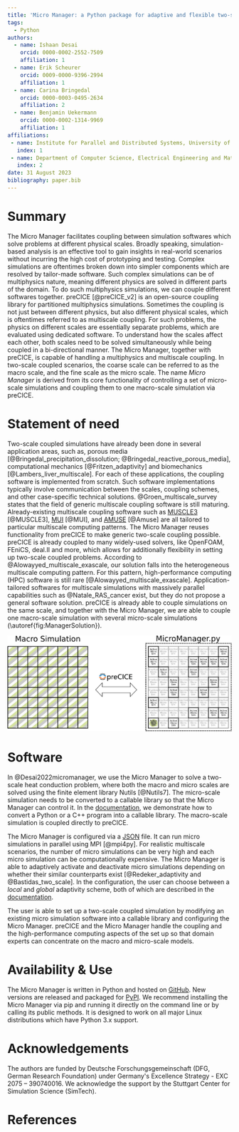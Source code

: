 ```yaml
---
title: 'Micro Manager: a Python package for adaptive and flexible two-scale coupling'
tags:
  - Python
authors:
  - name: Ishaan Desai
    orcid: 0000-0002-2552-7509
    affiliation: 1
  - name: Erik Scheurer
    orcid: 0009-0000-9396-2994
    affiliation: 1
  - name: Carina Bringedal
    orcid: 0000-0003-0495-2634
    affiliation: 2
  - name: Benjamin Uekermann
    orcid: 0000-0002-1314-9969
    affiliation: 1
affiliations:
 - name: Institute for Parallel and Distributed Systems, University of Stuttgart, Germany
   index: 1
 - name: Department of Computer Science, Electrical Engineering and Mathematical Sciences, Western Norway University of Applied Sciences, Norway
   index: 2
date: 31 August 2023
bibliography: paper.bib
---
```


# Summary

The Micro Manager facilitates coupling between simulation softwares which solve problems at different physical scales. Broadly speaking, simulation-based analysis is an effective tool to gain insights in real-world scenarios without incurring the high cost of prototyping and testing.
Complex simulations are oftentimes broken down into simpler components which are resolved by tailor-made software.
Such complex simulations can be of multiphysics nature, meaning different physics are solved in different parts of the domain.
To do such multiphysics simulations, we can couple different softwares together. preCICE [@preCICE_v2] is an open-source coupling library for partitioned multiphysics simulations. Sometimes the coupling is not just between different physics, but also different physical scales, which is oftentimes referred to as multiscale coupling. For such problems, the physics on different scales are essentially separate problems, which are evaluated using dedicated software. To understand how the scales affect each other, both scales need to be solved simultaneously while being coupled in a bi-directional manner.
The Micro Manager, together with preCICE, is capable of handling a multiphysics and multiscale coupling.
In two-scale coupled scenarios, the coarse scale can be referred to as the macro scale, and the fine scale as the micro scale. The name *Micro Manager* is derived from its core functionality of controlling a set of micro-scale simulations and coupling them to one macro-scale simulation via preCICE.

# Statement of need

Two-scale coupled simulations have already been done in several application areas, such as, porous media  [@Bringedal_precipitation_dissolution; @Bringedal_reactive_porous_media], computational mechanics [@Fritzen_adaptivity] and biomechanics [@Lambers_liver_multiscale].
For each of these applications, the coupling software is implemented from scratch. Such software implementations typically involve communication between the scales, coupling schemes, and other case-specific technical solutions.
@Groen_multiscale_survey states that the field of generic multiscale coupling software is still maturing. Already-existing multiscale coupling software such as [MUSCLE3](https://github.com/multiscale/muscle3) [@MUSCLE3], [MUI](https://github.com/MxUI/MUI) [@MUI], and [AMUSE](https://github.com/amusecode/amuse) [@Amuse] are all tailored to particular multiscale computing patterns.
The Micro Manager reuses functionality from preCICE to make generic two-scale coupling possible. preCICE is already coupled to many widely-used solvers, like OpenFOAM, FEniCS, deal.II and more, which allows for additionally flexibility in setting up two-scale coupled problems.
According to @Alowayyed_multiscale_exascale, our solution falls into the heterogeneous multiscale computing pattern. For this pattern, high-performance computing (HPC) software is still rare [@Alowayyed_multiscale_exascale]. Application-tailored softwares for multiscale simulations with massively parallel capabilities such as @Natale_RAS_cancer exist, but they do not propose a general software solution.
preCICE is already able to couple simulations on the same scale, and together with the Micro Manager, we are able to couple one macro-scale simulation with several micro-scale simulations (\autoref{fig:ManagerSolution}).

![Macro simulation with two materials coupled via preCICE to a set of micro simulations controlled by the Micro Manager. Lower left micro simulation shows a representative micro structure with two materials. Micro simulations are run adaptively: highlighted ones are active, rest are inactive.\label{fig:ManagerSolution}](ManagerSolution.png)

# Software

In @Desai2022micromanager, we use the Micro Manager to solve a two-scale heat conduction problem, where both the macro and micro scales are solved using the finite element library Nutils [@Nutils7].
The micro-scale simulation needs to be converted to a callable library so that the Micro Manager can control it. In the [documentation](https://precice.org/tooling-micro-manager-prepare-micro-simulation.html), we demonstrate how to convert a Python or a C++ program into a callable library. The macro-scale simulation is coupled directly to preCICE.

The Micro Manager is configured via a [JSON](https://www.json.org/json-en.html) file. It can run micro simulations in parallel using MPI [@mpi4py]. For realistic multiscale scenarios, the number of micro simulations can be very high and each micro simulation can be computationally expensive. The Micro Manager is able to adaptively activate and deactivate micro simulations depending on whether their similar counterparts exist [@Redeker_adaptivity and @Bastidas_two_scale]. In the configuration, the user can choose between a *local* and *global* adaptivity scheme, both of which are described in the [documentation](https://precice.org/tooling-micro-manager-configuration.html#adaptivity).

The user is able to set up a two-scale coupled simulation by modifying an existing micro simulation software into a callable library and configuring the Micro Manager. preCICE and the Micro Manager handle the coupling and the high-performance computing aspects of the set up so that domain experts can concentrate on the macro and micro-scale models.

# Availability & Use

The Micro Manager is written in Python and hosted on [GitHub](https://github.com/precice/micro-manager). New versions are released and packaged for [PyPI](https://pypi.org/project/micro-manager-precice/). We recommend installing the Micro Manager via pip and running it directly on the command line or by calling its public methods. It is designed to work on all major Linux distributions which have Python 3.x support.

# Acknowledgements

The authors are funded by Deutsche Forschungsgemeinschaft (DFG, German Research Foundation) under Germany's Excellence Strategy - EXC 2075 – 390740016. We acknowledge the support by the Stuttgart Center for Simulation Science (SimTech).

# References
